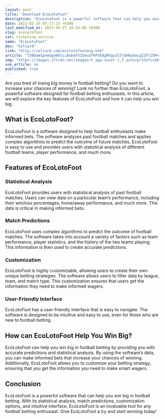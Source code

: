 ```yaml
---
layout: post
title: "Download EcoLotoFoot"
description: "EcoLotoFoot is a powerful software that can help you win big in football betting. This article explores the features of the software and how it can be used to maximize your winnings."
date: 2023-03-26 07:17:13 +0300
last_modified_at: 2023-03-27 10:54:08 +0300
slug: ecolotofoot
cat: ticketing-service
name: "EcoLotoFoot"
dev: "Cellard"
link: "http://cellard.com/ecolotofooteng.htm"
article: "T3B0aW1pemUgeW91ciBwbGF5IG9uIFRPVE8gMVgyIGJldHRpbmcgZ2FtZXM="
img: "https://images.sftcdn.net/images/t_app-cover-l,f_auto/p/33efcc66-9a68-11e6-9cb4-00163ed833e7/3483087911/ecolotofoot-screenshot.png"
use_article: no
published: true
---
```

Are you tired of losing big money in football betting? Do you want to increase your chances of winning? Look no further than EcoLotoFoot, a powerful software designed for football betting enthusiasts. In this article, we will explore the key features of EcoLotoFoot and how it can help you win big.

## What is EcoLotoFoot?

EcoLotoFoot is a software designed to help football enthusiasts make informed bets. The software analyzes past football matches and applies complex algorithms to predict the outcome of future matches. EcoLotoFoot is easy to use and provides users with statistical analysis of different football teams, player performance, and much more.

## Features of EcoLotoFoot

### Statistical Analysis
EcoLotoFoot provides users with statistical analysis of past football matches. Users can view data on a particular team’s performance, including their win/loss percentages, home/away performance, and much more. This data is critical in making informed bets.

### Match Predictions
EcoLotoFoot uses complex algorithms to predict the outcome of football matches. The software takes into account a variety of factors such as team performance, player statistics, and the history of the two teams playing. This information is then used to create accurate predictions.

### Customization
EcoLotoFoot is highly customizable, allowing users to create their own unique betting strategies. The software allows users to filter data by league, team, and match type. This customization ensures that users get the information they need to make informed wagers.

### User-Friendly Interface
EcoLotoFoot has a user-friendly interface that is easy to navigate. The software is designed to be intuitive and easy to use, even for those who are new to football betting.

## How can EcoLotoFoot Help You Win Big?

EcoLotoFoot can help you win big in football betting by providing you with accurate predictions and statistical analysis. By using the software’s data, you can make informed bets that increase your chances of winning. Additionally, EcoLotoFoot allows you to customize your betting strategy, ensuring that you get the information you need to make smart wagers.

## Conclusion

EcoLotoFoot is a powerful software that can help you win big in football betting. With its statistical analysis, match predictions, customization options, and intuitive interface, EcoLotoFoot is an invaluable tool for any football betting enthusiast. Give EcoLotoFoot a try and start winning today!